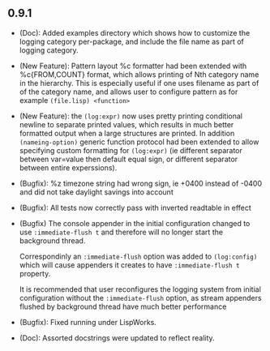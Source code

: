 ## 0.9.1

* (Doc): Added examples directory which shows how to customize
  the logging category per-package, and include the file name
  as part of logging category.

* (New Feature): Pattern layout %c formatter had been extended with
  %c{FROM,COUNT} format, which allows printing of Nth category name
  in the hierarchy. This is especially useful if one uses filename
  as part of of the category name, and allows user to configure
  pattern as for example `(file.lisp) <function>`

* (New Feature): the `(log:expr)` now uses pretty printing conditional
  newline to separate printed values, which results in much better
  formatted output when a large structures are printed. In addition
  `(nameing-option)` generic function protocol had been extended to
  allow specifying custom formatting for `(log:expr)` (ie different
  separator between var=value then default equal sign, or different
  separator between entire experssions).

* (Bugfix): %z timezone string had wrong sign, ie +0400 instead of -0400
  and did not take daylight savings into account

* (Bugfix): All tests now correctly pass with inverted readtable in
  effect

* (Bugfix) The console appender in the initial configuration changed
  to use `:immediate-flush t` and therefore will no longer start
  the background thread.

  Correspondinly an `:immediate-flush` option was added to
  `(log:config)` which will cause appenders it creates to
  have `:immediate-flush t` property.

  It is recommended that user reconfigures the logging system from
  initial configuration without the `:immediate-flush` option, as
  stream appenders flushed by background thread have much better
  performance

* (Bugfix): Fixed running under LispWorks.

* (Doc): Assorted docstrings were updated to reflect reality.
